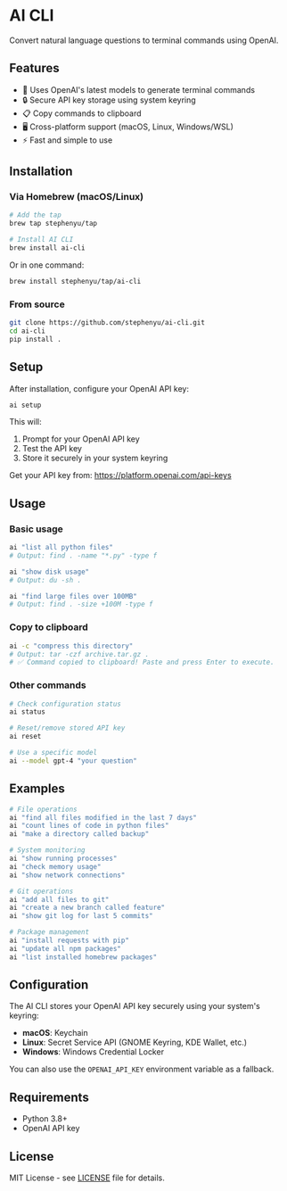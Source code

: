 # AI CLI

Convert natural language questions to terminal commands using OpenAI.

## Features

- 🤖 Uses OpenAI's latest models to generate terminal commands
- 🔒 Secure API key storage using system keyring
- 📋 Copy commands to clipboard
- 🖥️ Cross-platform support (macOS, Linux, Windows/WSL)
- ⚡ Fast and simple to use

## Installation

### Via Homebrew (macOS/Linux)

```bash
# Add the tap
brew tap stephenyu/tap

# Install AI CLI
brew install ai-cli
```

Or in one command:
```bash
brew install stephenyu/tap/ai-cli
```

### From source

```bash
git clone https://github.com/stephenyu/ai-cli.git
cd ai-cli
pip install .
```

## Setup

After installation, configure your OpenAI API key:

```bash
ai setup
```

This will:
1. Prompt for your OpenAI API key
2. Test the API key
3. Store it securely in your system keyring

Get your API key from: https://platform.openai.com/api-keys

## Usage

### Basic usage

```bash
ai "list all python files"
# Output: find . -name "*.py" -type f

ai "show disk usage"
# Output: du -sh .

ai "find large files over 100MB"
# Output: find . -size +100M -type f
```

### Copy to clipboard

```bash
ai -c "compress this directory"
# Output: tar -czf archive.tar.gz .
# ✅ Command copied to clipboard! Paste and press Enter to execute.
```

### Other commands

```bash
# Check configuration status
ai status

# Reset/remove stored API key
ai reset

# Use a specific model
ai --model gpt-4 "your question"
```

## Examples

```bash
# File operations
ai "find all files modified in the last 7 days"
ai "count lines of code in python files"
ai "make a directory called backup"

# System monitoring
ai "show running processes"
ai "check memory usage"
ai "show network connections"

# Git operations
ai "add all files to git"
ai "create a new branch called feature"
ai "show git log for last 5 commits"

# Package management
ai "install requests with pip"
ai "update all npm packages"
ai "list installed homebrew packages"
```

## Configuration

The AI CLI stores your OpenAI API key securely using your system's keyring:

- **macOS**: Keychain
- **Linux**: Secret Service API (GNOME Keyring, KDE Wallet, etc.)
- **Windows**: Windows Credential Locker

You can also use the `OPENAI_API_KEY` environment variable as a fallback.

## Requirements

- Python 3.8+
- OpenAI API key

## License

MIT License - see [LICENSE](LICENSE) file for details. 